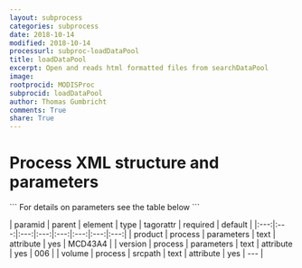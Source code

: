```yaml
---
layout: subprocess
categories: subprocess
date: 2018-10-14
modified: 2018-10-14
processurl: subproc-loadDataPool
title: loadDataPool
excerpt: Open and reads html formatted files from searchDataPool
image: 
rootprocid: MODISProc
subprocid: loadDataPool
author: Thomas Gumbricht
comments: True
share: True
---
```


<h1 class='foot-description'>Process XML structure and parameters</h1>
```
For details on parameters see the table below
<?xml version="1.0" ?>
<process>
  <!--Generated from python-->
  <userproj plotid="yourplotid" projectid="yourprojectid" siteid="yoursiteid" system="systemid" tractid="yourtractid" userid="youruserid"/>
  <period endday="DD" endmonth="MM" endyear="YYYY" seasonendday="DD" seasonendmonth="MM" seasonstartday="DD" seasonstartmonth="MM" startday="DD" startmonth="MM" startyear="YYYY" timestep="timestep"/>
  <parameters product="txtstring" version="txtstring"/>
  <srcpath volume="txtstring"/>
</process>
```

| paramid | parent | element | type | tagorattr | required | default |
|:---:|:---:|:---:|:---:|:---:|:---:|:---:|:---:|
| product | process | parameters | text | attribute | yes | MCD43A4 |
| version | process | parameters | text | attribute | yes | 006 |
| volume | process | srcpath | text | attribute | yes | --- |
